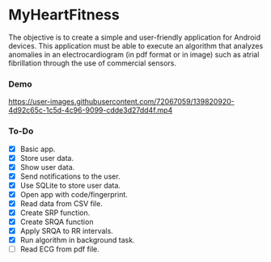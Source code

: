 # MyHeartFitness

The objective is to create a simple and user-friendly application for Android devices. This application must be able to execute an algorithm that analyzes anomalies in an electrocardiogram (in pdf format or in image) such as atrial fibrillation through the use of commercial sensors.

### Demo

https://user-images.githubusercontent.com/72067059/139820920-4d92c65c-1c5d-4c96-9099-cdde3d27dd4f.mp4

### To-Do
- [x] Basic app. 
- [x] Store user data.
- [x] Show user data.
- [x] Send notifications to the user.
- [x] Use SQLite to store user data.
- [x] Open app with code/fingerprint.
- [x] Read data from CSV file.
- [x] Create SRP function.
- [x] Create SRQA function
- [x] Apply SRQA to RR intervals.
- [x] Run algorithm in background task.
- [ ] Read ECG from pdf file.
